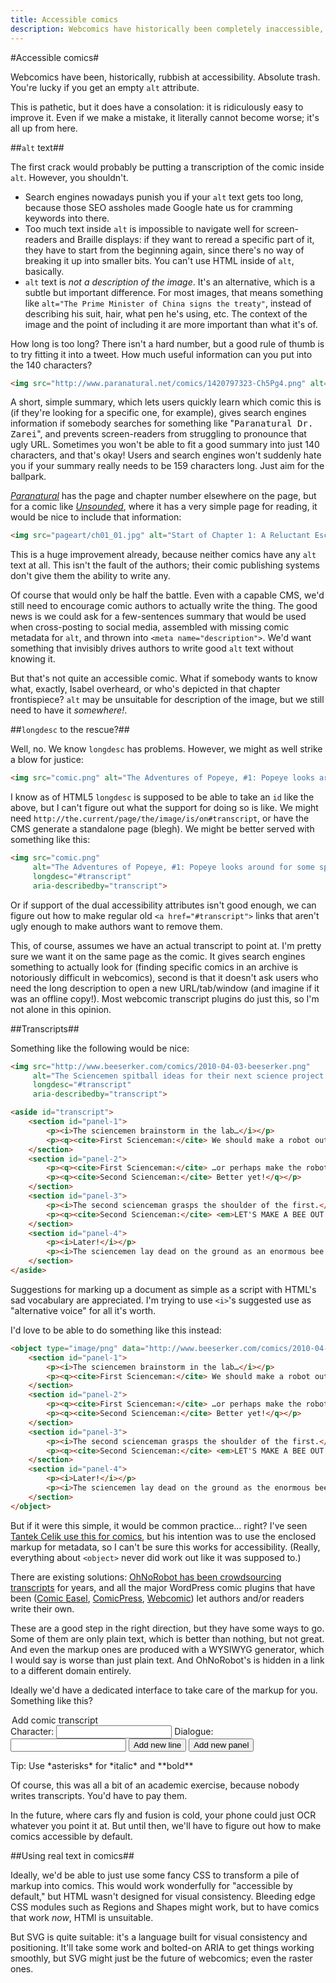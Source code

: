 ```yaml
---
title: Accessible comics
description: Webcomics have historically been completely inaccessible, but that can change.
---
```

#Accessible comics#

Webcomics have been, historically, rubbish at accessibility. Absolute trash. You're lucky if you get an empty `alt` attribute.

This is pathetic, but it does have a consolation: it is ridiculously easy to improve it. Even if we make a mistake, it literally cannot become worse; it's all up from here.

##`alt` text##

The first crack would probably be putting a transcription of the comic inside `alt`. However, you shouldn't.

* Search engines nowadays punish you if your `alt` text gets too long, because those SEO assholes made Google hate us for cramming keywords into there.
* Too much text inside `alt` is impossible to navigate well for screen-readers and Braille displays: if they want to reread a specific part of it, they have to start from the beginning again, since there's no way of breaking it up into smaller bits. You can't use HTML inside of `alt`, basically.
* `alt` text is *not a description of the image*. It's an alternative, which is a subtle but important difference. For most images, that means something like `alt="The Prime Minister of China signs the treaty"`, instead of describing his suit, hair, what pen he's using, etc. The context of the image and the point of including it are more important than what it's of.

How long is too long? There isn't a hard number, but a good rule of thumb is to try fitting it into a tweet. How much useful information can you put into the 140 characters?

````html
<img src="http://www.paranatural.net/comics/1420797323-Ch5Pg4.png" alt="Dr. Zarei treats one of Francisco's students, who has been bitten by a spirit. Isabel overhears and is interested by the conversation.">
````

A short, simple summary, which lets users quickly learn which comic this is (if they're looking for a specific one, for example), gives search engines information if somebody searches for something like "<kbd>Paranatural Dr. Zarei</kbd>", and prevents screen-readers from struggling to pronounce that ugly URL. Sometimes you won't be able to fit a good summary into just 140 characters, and that's okay! Users and search engines won't suddenly hate you if your summary really needs to be 159 characters long. Just aim for the ballpark.

<cite><a href="http://www.paranatural.net/">Paranatural</a></cite> has the page and chapter number elsewhere on the page, but for a comic like <cite><a href="http://www.casualvillain.com/Unsounded/comic/ch01/ch01_01.html">Unsounded</a></cite>, where it has a very simple page for reading, it would be nice to include that information:

````html
<img src="pageart/ch01_01.jpg" alt="Start of Chapter 1: A Reluctant Escort">
````

This is a huge improvement already, because neither comics have any `alt` text at all. This isn't the fault of the authors; their comic publishing systems don't give them the ability to write any.

Of course that would only be half the battle. Even with a capable CMS, we'd still need to encourage comic authors to actually write the thing. The good news is we could ask for a few-sentences summary that would be used when cross-posting to social media, assembled with missing comic metadata for `alt`, and thrown into `<meta name="description">`. We'd want something that invisibly drives authors to write good `alt` text without knowing it.

But that's not quite an accessible comic. What if somebody wants to know what, exactly, Isabel overheard, or who's depicted in that chapter frontispiece?  `alt` may be unsuitable for description of the image, but we still need to have it *somewhere!*.

##`longdesc` to the rescue?##

Well, no. We know `longdesc` has problems. However, we might as well strike a blow for justice:

````html
<img src="comic.png" alt="The Adventures of Popeye, #1: Popeye looks around for some spinach." longdesc="#transcript">
````

I know as of HTML5 `longdesc` is supposed to be able to take an `id` like the above, but I can't figure out what the support for doing so is like. We might need `http://the.current/page/the/image/is/on#transcript`, or have the CMS generate a standalone page (blegh). We might be better served with something like this:

````html
<img src="comic.png"
     alt="The Adventures of Popeye, #1: Popeye looks around for some spinach."
     longdesc="#transcript"
     aria-describedby="transcript">
````

Or if support of the dual accessibility attributes isn't good enough, we can figure out how to make regular old `<a href="#transcript">` links that aren't ugly enough to make authors want to remove them.

This, of course, assumes we have an actual transcript to point at. I'm pretty sure we want it on the same page as the comic. It gives search engines something to actually look for (finding specific comics in an archive is notoriously difficult in webcomics), second is that it doesn't ask users who need the long description to open a new URL/tab/window (and imagine if it was an offline copy!). Most webcomic transcript plugins do just this, so I'm not alone in this opinion.

##Transcripts##

Something like the following would be nice:

````html
<img src="http://www.beeserker.com/comics/2010-04-03-beeserker.png"
     alt="The Sciencemen spitball ideas for their next science project."
     longdesc="#transcript"
     aria-describedby="transcript">

<aside id="transcript">
    <section id="panel-1">
        <p><i>The sciencemen brainstorm in the lab…</i></p>
        <p><q><cite>First Scienceman:</cite> We should make a robot out of bees…</q></p>
    </section>
    <section id="panel-2">
        <p><q><cite>First Scienceman:</cite> …or perhaps make the robot powered by bees.</q></p>
        <p><q><cite>Second Scienceman:</cite> Better yet!</q></p>
    </section>
    <section id="panel-3">
        <p><i>The second scienceman grasps the shoulder of the first.</i></p>
        <p><q><cite>Second Scienceman:</cite> <em>LET'S MAKE A BEE OUT OF POWER</em></q></p>
    </section>
    <section id="panel-4">
        <p><i>Later!</i></p>
        <p><i>The sciencemen lay dead on the ground as an enormous bee composed of power darkens the sky with wrath.</i></p>
    </section>
</aside>
````

Suggestions for marking up a document as simple as a script with HTML's sad vocabulary are appreciated. I'm trying to use `<i>`'s suggested use as "alternative voice" for all it's worth.

I'd love to be able to do something like this instead:

````html
<object type="image/png" data="http://www.beeserker.com/comics/2010-04-03-beeserker.png">
    <section id="panel-1">
        <p><i>The sciencemen brainstorm in the lab…</i></p>
        <p><q><cite>First Scienceman:</cite> We should make a robot out of bees…</q></p>
    </section>
    <section id="panel-2">
        <p><q><cite>First Scienceman:</cite> …or perhaps make the robot powered by bees.</q></p>
        <p><q><cite>Second Scienceman:</cite> Better yet!</q></p>
    </section>
    <section id="panel-3">
        <p><i>The second scienceman grasps the shoulder of the first.</i></p>
        <p><q><cite>Second Scienceman:</cite> <em>LET'S MAKE A BEE OUT OF POWER</em></q></p>
    </section>
    <section id="panel-4">
        <p><i>Later!</i></p>
        <p><i>The sciencemen lay dead on the ground as the enormous bee composed of power darkens the sky with wrath.</i></p>
    </section>
</object>
````

But if it were this simple, it would be common practice… right? I've seen [Tantek Celik use this for comics](https://indiewebcamp.com/Falcon#comics), but his intention was to use the enclosed markup for metadata, so I can't be sure this works for accessibility. (Really, everything about `<object>` never did work out like it was supposed to.)

There are existing solutions: [OhNoRobot has been crowdsourcing transcripts](http://www.ohnorobot.com/) for years, and all the major WordPress comic plugins that have been ([Comic Easel](http://comiceasel.com/), [ComicPress](http://comicpress.org/), [Webcomic](http://webcomic.nu/)) let authors and/or readers write their own.

These are a good step in the right direction, but they have some ways to go. Some of them are only plain text, which is better than nothing, but not great. And even the markup ones are produced with a WYSIWYG generator, which I would say is worse than just plain text. And OhNoRobot's is hidden in a link to a different domain entirely.

Ideally we'd have a dedicated interface to take care of the markup for you. Something like this?

<form>
    <legend>Add comic transcript</legend>
    <label>Character: <input></label>
    <label>Dialogue: <input></label>
    <button>Add new line</button>
    <button>Add new panel</button>
    <p>Tip: Use *asterisks* for *italic* and **bold**</p>
</form>

Of course, this was all a bit of an academic exercise, because nobody writes transcripts. You'd have to pay them.

In the future, where cars fly and fusion is cold, your phone could just OCR whatever you point it at. But until then, we'll have to figure out how to make comics accessible by default.

##Using real text in comics##

Ideally, we'd be able to just use some fancy CSS to transform a pile of markup into comics. This would work wonderfully for "accessible by default," but HTML wasn't designed for visual consistency. Bleeding edge CSS modules such as Regions and Shapes might work, but to have comics that work *now*, HTMl is unsuitable.

But SVG is quite suitable: it's a language built for visual consistency and positioning. It'll take some work and bolted-on ARIA to get things working smoothly, but SVG might just be the future of webcomics; even the raster ones.